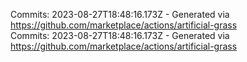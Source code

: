 Commits: 2023-08-27T18:48:16.173Z - Generated via https://github.com/marketplace/actions/artificial-grass
<br>
Commits: 2023-08-27T18:48:16.173Z - Generated via https://github.com/marketplace/actions/artificial-grass
<br>
